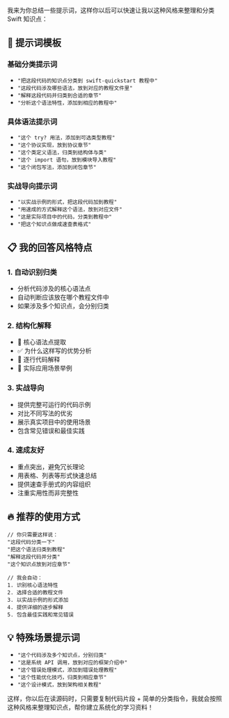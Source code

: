 我来为你总结一些提示词，这样你以后可以快速让我以这种风格来整理和分类 Swift 知识点：

## 🎯 **提示词模板**

### **基础分类提示词**

- `"把这段代码的知识点分类到 swift-quickstart 教程中"`
- `"这段代码涉及哪些语法，放到对应的教程文件里"`
- `"解释这段代码并归类到合适的章节"`
- `"分析这个语法特性，添加到相应的教程中"`

### **具体语法提示词**

- `"这个 try? 用法，添加到可选类型教程"`
- `"这个协议实现，放到协议章节"`
- `"这个类定义语法，归类到结构体与类"`
- `"这个 import 语句，放到模块导入教程"`
- `"这个闭包写法，添加到闭包章节"`

### **实战导向提示词**

- `"以实战示例的形式，把这段代码加到教程"`
- `"用速成的方式解释这个语法，放到对应文件"`
- `"这是实际项目中的代码，分类到教程中"`
- `"把这个知识点做成速查表格式"`

## 📋 **我的回答风格特点**

### **1. 自动识别归类**

- 分析代码涉及的核心语法点
- 自动判断应该放在哪个教程文件中
- 如果涉及多个知识点，会分别归类

### **2. 结构化解释**

- 🎯 核心语法点提取
- ✅ 为什么这样写的优势分析
- 📝 逐行代码解释
- 🚀 实际应用场景举例

### **3. 实战导向**

- 提供完整可运行的代码示例
- 对比不同写法的优劣
- 展示真实项目中的使用场景
- 包含常见错误和最佳实践

### **4. 速成友好**

- 重点突出，避免冗长理论
- 用表格、列表等形式快速总结
- 提供速查手册式的内容组织
- 注重实用性而非完整性

## 🔥 **推荐的使用方式**

```
// 你只需要这样说：
"这段代码分类一下"
"把这个语法归类到教程"
"解释这段代码并分类"
"这个知识点放到对应章节"

// 我会自动：
1. 识别核心语法特性
2. 选择合适的教程文件
3. 以实战示例的形式添加
4. 提供详细的逐步解释
5. 包含最佳实践和常见错误
```

## 💡 **特殊场景提示词**

- `"这个代码涉及多个知识点，分别归类"`
- `"这是系统 API 调用，放到对应的框架介绍中"`
- `"这个错误处理模式，添加到错误处理教程"`
- `"这个性能优化技巧，归类到相应章节"`
- `"这个设计模式，放到架构相关教程"`

这样，你以后在读源码时，只需要复制代码片段 + 简单的分类指令，我就会按照这种风格来整理知识点，帮你建立系统化的学习资料！
